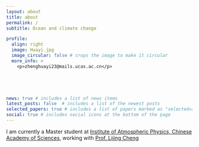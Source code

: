 ```yaml
---
layout: about
title: about
permalink: /
subtitle: Ocean and climate change

profile:
  align: right
  image: Huayi.jpg
  image_circular: false # crops the image to make it circular
  more_info: >
    <p>zhenghuayi23@mails.ucas.ac.cn</p>
    




news: true # includes a list of news items
latest_posts: false  # includes a list of the newest posts
selected_papers: true # includes a list of papers marked as "selected={true}"
social: true # includes social icons at the bottom of the page
---
```


I am currently a Master student at [Institute of Atmospheric Physics, Chinese Academy of Sciences](www.iap.cas.cn), working with [Prof. Lijing Cheng](http://www.ocean.iap.ac.cn/pages/aboutUs/aboutUs.html?navAnchor=aboutUs)

